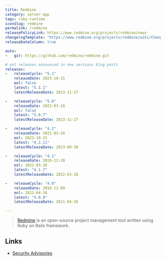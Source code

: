 ```yaml
---
title: Redmine
category: server-app
tags: ruby-runtime
iconSlug: redmine
permalink: /redmine
releasePolicyLink: https://www.redmine.org/projects/redmine/news
changelogTemplate: "https://www.redmine.org/projects/redmine/wiki/Changelog_{{'__RELEASE_CYCLE__'|replace:'.','_'}}"
releaseDateColumn: true

auto:
-   git: https://github.com/redmine/redmine.git

# eol releases announced in new versions blog posts
releases:
-   releaseCycle: "5.1"
    releaseDate: 2023-10-31
    eol: false
    latest: "5.1.1"
    latestReleaseDate: 2023-11-27

-   releaseCycle: "5.0"
    releaseDate: 2022-03-28
    eol: false
    latest: "5.0.7"
    latestReleaseDate: 2023-11-27

-   releaseCycle: "4.2"
    releaseDate: 2021-03-28
    eol: 2023-10-31
    latest: "4.2.11"
    latestReleaseDate: 2023-09-30

-   releaseCycle: "4.1"
    releaseDate: 2019-12-20
    eol: 2022-03-28
    latest: "4.1.7"
    latestReleaseDate: 2022-03-28

-   releaseCycle: "4.0"
    releaseDate: 2018-12-09
    eol: 2021-04-26
    latest: "4.0.9"
    latestReleaseDate: 2021-04-26

---
```


> [Redmine](https://www.redmine.org/) is an open-source project management tool written using Ruby
> on Rails framework.

## Links

- [Security Advisories](https://www.redmine.org/projects/redmine/wiki/Security_Advisories)

